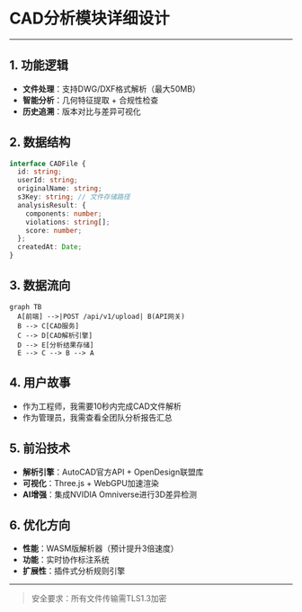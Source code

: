 # CAD分析模块详细设计

---

## 1. 功能逻辑
- **文件处理**：支持DWG/DXF格式解析（最大50MB）
- **智能分析**：几何特征提取 + 合规性检查
- **历史追溯**：版本对比与差异可视化

## 2. 数据结构
```typescript
interface CADFile {
  id: string;
  userId: string;
  originalName: string;
  s3Key: string; // 文件存储路径
  analysisResult: {
    components: number;
    violations: string[];
    score: number;
  };
  createdAt: Date;
}
```

## 3. 数据流向
```mermaid
graph TB
  A[前端] -->|POST /api/v1/upload| B(API网关)
  B --> C[CAD服务]
  C --> D[CAD解析引擎]
  D --> E[分析结果存储]
  E --> C --> B --> A
```

## 4. 用户故事
- 作为工程师，我需要10秒内完成CAD文件解析
- 作为管理员，我需查看全团队分析报告汇总

## 5. 前沿技术
- **解析引擎**：AutoCAD官方API + OpenDesign联盟库
- **可视化**：Three.js + WebGPU加速渲染
- **AI增强**：集成NVIDIA Omniverse进行3D差异检测

## 6. 优化方向
- **性能**：WASM版解析器（预计提升3倍速度）
- **功能**：实时协作标注系统
- **扩展性**：插件式分析规则引擎

---

> 安全要求：所有文件传输需TLS1.3加密 